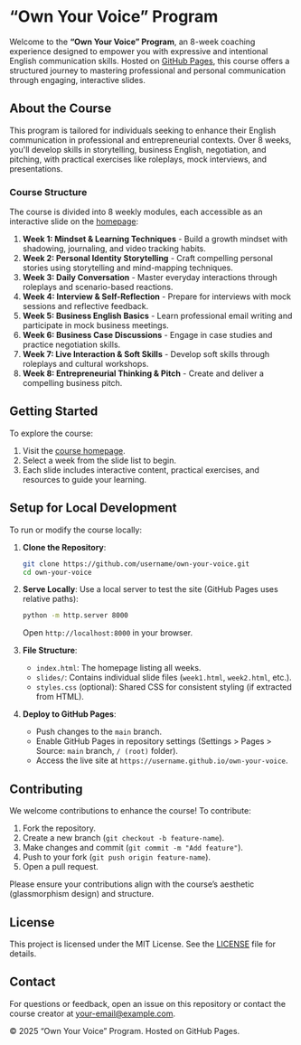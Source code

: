 # “Own Your Voice” Program

Welcome to the **“Own Your Voice” Program**, an 8-week coaching experience designed to empower you with expressive and intentional English communication skills. Hosted on [GitHub Pages](https://username.github.io/own-your-voice), this course offers a structured journey to mastering professional and personal communication through engaging, interactive slides.

## About the Course

This program is tailored for individuals seeking to enhance their English communication in professional and entrepreneurial contexts. Over 8 weeks, you'll develop skills in storytelling, business English, negotiation, and pitching, with practical exercises like roleplays, mock interviews, and presentations.

### Course Structure

The course is divided into 8 weekly modules, each accessible as an interactive slide on the [homepage](https://username.github.io/own-your-voice):

1. **Week 1: Mindset & Learning Techniques** - Build a growth mindset with shadowing, journaling, and video tracking habits.
2. **Week 2: Personal Identity Storytelling** - Craft compelling personal stories using storytelling and mind-mapping techniques.
3. **Week 3: Daily Conversation** - Master everyday interactions through roleplays and scenario-based reactions.
4. **Week 4: Interview & Self-Reflection** - Prepare for interviews with mock sessions and reflective feedback.
5. **Week 5: Business English Basics** - Learn professional email writing and participate in mock business meetings.
6. **Week 6: Business Case Discussions** - Engage in case studies and practice negotiation skills.
7. **Week 7: Live Interaction & Soft Skills** - Develop soft skills through roleplays and cultural workshops.
8. **Week 8: Entrepreneurial Thinking & Pitch** - Create and deliver a compelling business pitch.

## Getting Started

To explore the course:

1. Visit the [course homepage](https://username.github.io/own-your-voice).
2. Select a week from the slide list to begin.
3. Each slide includes interactive content, practical exercises, and resources to guide your learning.

## Setup for Local Development

To run or modify the course locally:

1. **Clone the Repository**:
   ```bash
   git clone https://github.com/username/own-your-voice.git
   cd own-your-voice
   ```

2. **Serve Locally**:
   Use a local server to test the site (GitHub Pages uses relative paths):
   ```bash
   python -m http.server 8000
   ```
   Open `http://localhost:8000` in your browser.

3. **File Structure**:
   - `index.html`: The homepage listing all weeks.
   - `slides/`: Contains individual slide files (`week1.html`, `week2.html`, etc.).
   - `styles.css` (optional): Shared CSS for consistent styling (if extracted from HTML).

4. **Deploy to GitHub Pages**:
   - Push changes to the `main` branch.
   - Enable GitHub Pages in repository settings (Settings > Pages > Source: `main` branch, `/ (root)` folder).
   - Access the live site at `https://username.github.io/own-your-voice`.

## Contributing

We welcome contributions to enhance the course! To contribute:

1. Fork the repository.
2. Create a new branch (`git checkout -b feature-name`).
3. Make changes and commit (`git commit -m "Add feature"`).
4. Push to your fork (`git push origin feature-name`).
5. Open a pull request.

Please ensure your contributions align with the course’s aesthetic (glassmorphism design) and structure.

## License

This project is licensed under the MIT License. See the [LICENSE](LICENSE) file for details.

## Contact

For questions or feedback, open an issue on this repository or contact the course creator at [your-email@example.com](mailto:your-email@example.com).

© 2025 “Own Your Voice” Program. Hosted on GitHub Pages.